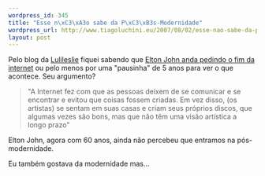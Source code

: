 ```yaml
--- 
wordpress_id: 345
title: "Esse n\xC3\xA3o sabe da P\xC3\xB3s-Modernidade"
wordpress_url: http://www.tiagoluchini.eu/2007/08/02/esse-nao-sabe-da-pos-modernidade/
layout: post
---
```

Pelo blog da [Lulileslie](http://www.lulileslie.com) fiquei sabendo que [Elton John anda pedindo o fim da internet](http://www1.folha.uol.com.br/folha/ilustrada/ult90u316830.shtml) ou pelo menos por uma "pausinha" de 5 anos para ver o que acontece. Seu argumento?

> "A Internet fez com que as pessoas deixem de se comunicar e se encontrar e evitou que coisas fossem criadas. Em vez disso, (os artistas) se sentam em suas casas e criam seus próprios discos, que algumas vezes são bons, mas que não têm uma visão artística a longo prazo"

Elton John, agora com 60 anos, ainda não percebeu que entramos na pós-modernidade.

Eu também gostava da modernidade mas...
